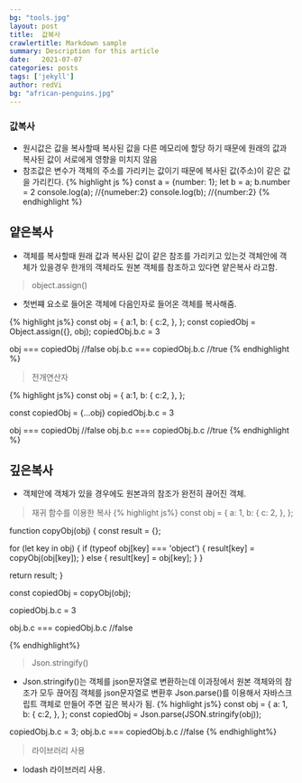 ```yaml
---
bg: "tools.jpg"
layout: post
title:  값복사
crawlertitle: Markdown sample
summary: Description for this article
date:   2021-07-07
categories: posts
tags: ['jekyll']
author: redVi
bg: "african-penguins.jpg"
---
```



### 값복사



- 원시값은 값을 복사할때 복사된 값을 다른 메모리에 할당 하기 때문에 원래의 값과 복사된 값이 서로에게 영향을 미치지 않음
- 참조값은 변수가 객체의 주소를 가리키는 값이기 때문에 복사된 값(주소)이 같은 값을 가리킨다.
{% highlight js %}
const a = {number: 1};
let b = a;
b.number = 2
console.log(a); //{numeber:2}
console.log(b); //{number:2}
{% endhighlight %}

## 얕은복사
- 객체를 복사할때 원래 값과 복사된 값이 같은 참조를 가리키고 있는것
객체안에 객체가 있을경우 한개의 객체라도 원본 객체를 참조하고 있다면 얕은복사 라고함.

> object.assign()
- 첫번쨰 요소로 들어온 객체에 다음인자로 들어온 객체를 복사해줌.

{% highlight js%}
const obj = {
  a:1,
  b: {
    c:2,
  },
};
const copiedObj = Object.assign({}, obj);
copiedObj.b.c = 3

obj === copiedObj //false
obj.b.c === copiedObj.b.c //true
{% endhighlight %}
> 전개연산자

{% highlight js%}
const obj = {
  a:1,
  b: {
    c:2,
  },
};

const copiedObj = {...obj}
copiedObj.b.c = 3

obj === copiedObj //false
obj.b.c === copiedObj.b.c //true
{% endhighlight %}
## 깊은복사
- 객체안에 객체가 있을 경우에도 원본과의 참조가 완전히 끊어진 객체.

>재귀 함수를 이용한 복사
{% highlight js%}
const obj = {
  a: 1,
  b: {
    c: 2,
  },
};

function copyObj(obj) {
  const result = {};

  for (let key in obj) {
    if (typeof obj[key] === 'object') {
      result[key] = copyObj(obj[key]);
    } else {
      result[key] = obj[key];
    }
  }

  return result;
}

const copiedObj = copyObj(obj);

copiedObj.b.c = 3

obj.b.c === copiedObj.b.c //false 

{% endhighlight%}

> Json.stringify()
- Json.stringify()는 객체를 json문자열로 변환하는데 이과정에서 원본 객체와의 참조가 모두 끊어짐
객체를 json문자열로 변환후 Json.parse()를 이용해서 자바스크립트 객체로 만들어 주면 깊은 복사가 됨.
{% highlight js%}
const obj = {
  a: 1,
  b: {
    c:2,
  },
};
const copiedObj = Json.parse(JSON.stringify(obj));

copiedObj.b.c = 3;
obj.b.c === copiedObj.b.c //false
{% endhighlight%}

>라이브러리 사용
- lodash 라이브러리 사용.
